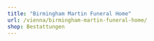 ```yaml
---
title: "Birmingham Martin Funeral Home"
url: /vienna/birmingham-martin-funeral-home/
shop: Bestattungen
---
```

